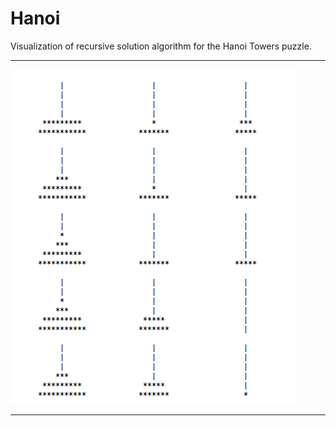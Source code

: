 # Hanoi

 Visualization of recursive solution algorithm for the Hanoi Towers puzzle.


---

![Hanoi](.projectKnowledge/Hanoi.png?raw=true "Hanoi")

---
